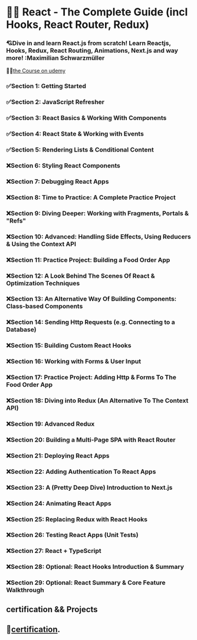 # 🤍🤍 React - The Complete Guide (incl Hooks, React Router, Redux)

### 💘Dive in and learn React.js from scratch! Learn Reactjs, Hooks, Redux, React Routing, Animations, Next.js and way more! :Maximilian Schwarzmüller

🐳🐳[the Course on udemy](https://www.udemy.com/course/react-the-complete-guide-incl-redux/)

### ✅Section 1: Getting Started

### ✅Section 2: JavaScript Refresher

### ✅Section 3: React Basics & Working With Components

### ✅Section 4: React State & Working with Events

### ✅Section 5: Rendering Lists & Conditional Content

### ❌Section 6: Styling React Components

### ❌Section 7: Debugging React Apps

### ❌Section 8: Time to Practice: A Complete Practice Project

### ❌Section 9: Diving Deeper: Working with Fragments, Portals & "Refs"

### ❌Section 10: Advanced: Handling Side Effects, Using Reducers & Using the Context API

### ❌Section 11: Practice Project: Building a Food Order App

### ❌Section 12: A Look Behind The Scenes Of React & Optimization Techniques

### ❌Section 13: An Alternative Way Of Building Components: Class-based Components

### ❌Section 14: Sending Http Requests (e.g. Connecting to a Database)

### ❌Section 15: Building Custom React Hooks

### ❌Section 16: Working with Forms & User Input

### ❌Section 17: Practice Project: Adding Http & Forms To The Food Order App

### ❌Section 18: Diving into Redux (An Alternative To The Context API)

### ❌Section 19: Advanced Redux

### ❌Section 20: Building a Multi-Page SPA with React Router

### ❌Section 21: Deploying React Apps

### ❌Section 22: Adding Authentication To React Apps

### ❌Section 23: A (Pretty Deep Dive) Introduction to Next.js

### ❌Section 24: Animating React Apps

### ❌Section 25: Replacing Redux with React Hooks

### ❌Section 26: Testing React Apps (Unit Tests)

### ❌Section 27: React + TypeScript

### ❌Section 28: Optional: React Hooks Introduction & Summary

### ❌Section 29: Optional: React Summary & Core Feature Walkthrough

## certification && Projects

## 🥳[certification](#).
